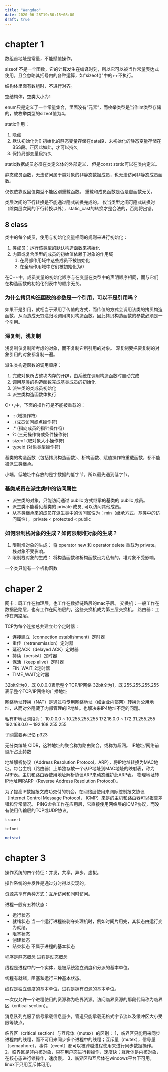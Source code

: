```yaml
---
title: "Wangdao"
date: 2020-06-28T19:50:15+08:00
draft: true
---
```


# chapter 1
数组首地址是常量，不能赋值操作。

sizeof 不是一个函数，它的计算发生在编译时刻，所以它可以被当作常量表达式使用，且会忽略其括号内的各种运算，如"sizeof()"中的++不执行。

结构体里面有数组时，不进行对齐。

空结构体，空类大小为1

enum只是定义了一个常量集合，里面没有“元素”，而枚举类型是当作int类型存储的，故枚举类型的sizeof值为4。

static作用：
1. 隐藏
2. 默认初始化为0
   初始化的静态变量存储在data段，未初始化的静态变量存储在BSS段。正因此如此，才可以持久
3. 保持局部变量段持久

static数据成员必须在类定义体的外部定义，
但是const static可以在类内定义。

静态成员函数，无法访问属于类对象的非静态数据成员，也无法访问非静态成员函数。

仅仅依靠返回值类型不能区别重载函数。
重载和成员函数是否是虚函数无关。

类层次间的下行转换是不能通过隐式转换完成的。
仅当类型之间可隐式转换时（除类层次间的下行转换以外），static_cast的转换才是合法的，否则将出错。

## 8 class
类中的每个成员，使用与初始化变量相同的规则来进行初始化：
1. 类成员：运行该类型的默认构造函数来初始化
2. 内置或复合类型的成员的初始值依赖于对象的作用域
   1. 在局部作用域中这些成员不被初始化
   2. 在全局作用域中它们被初始化为0
   
在C++中，成员变量的初始化顺序与在变量在类型中的声明顺序相同，而与它们在构造函数的初始化列表中的顺序无关。

### 为什么拷贝构造函数的参数是一个引用，可以不是引用吗？
如果不是引用，就相当于采用了传值的方式，而传值的方式会调用该类的拷贝构造函数，从而造成无穷递归地调用拷贝构造函数。因此拷贝构造函数的参数必须是一个引用。

### 深复制，浅复制
浅复制仅复制所考虑的对象，而不复制它所引用的对象。
深复制要把要复制的对象引用的对象都复制一遍。

派生类构造函数的调用顺序：
1. 完成对象所占整块内存的开辟，由系统在调用构造函数时自动完成
2. 调用基类的构造函数完成基类成员的初始化
3. 派生类的类成员初始化
4. 派生类构造函数体执行

C++,中，下面的操作符是不能被重载的：
- ::  (域操作符)
- .   (成员访问或点操作符)
- .* (指向成员的指针操作符)
- ?: (三元操作符或条件操作符)
- sizeof (取对象大小操作符)
- typeid (对象类型操作符)

基类的构造函数（包括拷贝构造函数）、析构函数、赋值操作符重载函数，都不能被派生类继承。

小端，低地址中存放的是字数据的低字节，所以最先遇到低字节。

### 基类成员在派生类中的访问属性
- 派生类的对象，只能访问通过 public 方式继承的基类的 public 成员。
- 派生类不能看见基类的 private 成员, 可以访问其他成员。
- 从基类继承来的成员在派生类中的访问属性为：min（继承方式，基类中的访问属性）。
  private < protected < public


### 如何限制栈对象的生成？如何限制堆对象的生成？
1. 限制堆对象的生成：
   将 operator new 和 operator delete 重载为 private。栈对象不受影响。
2. 限制栈对象的生成：
   将构造函数和析构函数设为私有的。堆对象不受影响。

一个类只能有一个析构函数


# chaper 2
网卡：既工作在物理层，也工作在数据链路层的mac子层。
交换机：一般工作在数据链路层，也有工作在网络层的，这些交换机成为第三层交换机。
路由器：工作在网路层。

TCP为每个连接总共建立七个定时器：
- 连接建立（connection establishment）定时器
- 重传（retransmission）定时器
- 延迟ACK（delayed ACK）定时器
- 持续（persist）定时器
- 保活（keep alive）定时器
- FIN_WAIT_2定时器
- TIME_WAIT定时器

32bit全为0，既 0.0.0.0表示整个TCP/IP网络
32bit全为1，既 255.255.255.255表示整个TCP/IP网络的广播地址

网络地址转换（NAT）是通过将专用网络地址（如企业内部网）转换为公用地址，从而对外隐藏了内部管理的IP地址。也解决来IP4地址不足的问题。

私有IP地址网段为：
10.0.0.0 ~ 10.255.255.255
172.16.0.0 ~ 172.31.255.255
192.168.0.0 ~ 192.168.255.255

子网需要再记忆 p323

无分类编址 CIDR，这种地址的聚合称为路由聚合，或称为超网。
IP地址/网络前缀所占比特数

地址解析协议（Address Resolution Protocol，ARP），将IP地址转换为MAC地址。每台主机（路由器）上单独存放一个从IP地址到MAC地址的映射表，称为ARP表。主机和路由器使用地址解析协议ARP来动态维护此ARP表。
物理地址转IP地址用RARP（Reverse Address Resolution Protocol）。

为了提高IP数据报文成功交付的机会，在网络层使用来网际控制报文协议（Internet Control Message Protocol， ICMP）来是的主机和路由器可以报告差错和异常情况。
PING命令工作在应用层，它直接使用网络层的ICMP协议，而没有使用传输层的TCP或UDP协议。

```sh
tracert

telnet

netstat
```

# chapter 3
操作系统的四个特征：并发，共享，异步，虚拟。

操作系统的并发性是通过分时得以实现的。

资源共享有两种方式：互斥访问和同时访问。

进程一般有五种状态：
- 运行状态
- 就绪状态  当一个运行进程被剥夺处理机时，例如时间片用完，其状态由运行变为就绪。
- 阻塞状态
- 创建状态
- 结束状态 不属于进程的基本状态
  
程序是静态概念
进程是动态概念


线程是进程中的一个实体，是被系统独立调度和分派的基本单位。

线程有就绪，阻塞和运行三种基本状态。

线程是独立调度的基本单位，进程是拥有资源的基本单位。

一次仅允许一个进程使用的资源称为临界资源。访问临界资源的那段代码称为临界区（critical section）。

消息队列克服了信号承载信息量少，管道只能承载无格式字节流以及缓冲区大小受限等缺点。

临界区（critical section）与互斥体（mutex）的区别：
1，临界区只能用来同步进程内的线程，而不可用来同步多个进程中的线程；互斥量（mutex），信号量（semaphore），事件（event）都可以被跨越进程使用来进行同步数据操作。
2，临界区是非内核对象，只在用户态进行锁操作，速度快；互斥体是内核对象，在核心态进行锁操作，速度慢。
3，临界区和互斥体在windows平台下可用，linux下只用互斥体可用。

